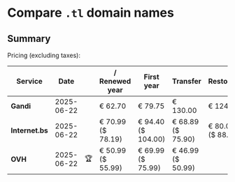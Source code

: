 # Compare `.tl` domain names

## Summary

Pricing (excluding taxes):

| Service | Date |  | / Renewed year | First year | Transfer | Restoration |
|--|--|--|--|--|--|--|
| **Gandi** | 2025-06-22 |  | € 62.70 | € 79.75 | € 130.00 | € 124.30 |
| **Internet.bs** | 2025-06-22 |  | € 70.99<br>($ 78.19) | € 94.40<br>($ 104.00) | € 68.89<br>($ 75.90) | € 80.09<br>($ 88.19) |
| **OVH** | 2025-06-22 | 🏆 | € 50.99<br>($ 55.99) | € 69.99<br>($ 75.99) | € 46.99<br>($ 50.99) |  |
